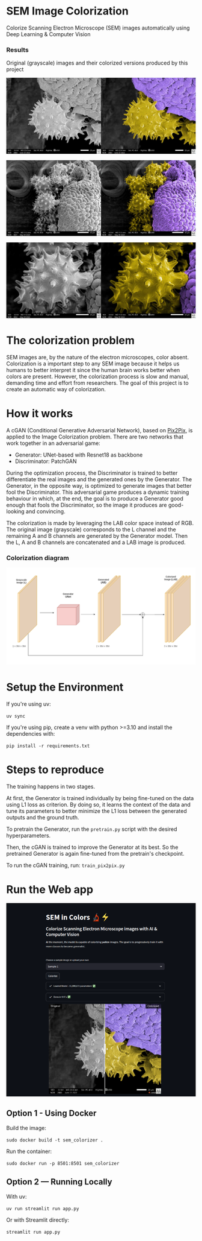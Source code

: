 # SEM Image Colorization
Colorize Scanning Electron Microscope (SEM) images automatically using Deep Learning & Computer Vision

### Results
Original (grayscale) images and their colorized versions produced by this project

![Sample1](./samples/Sample1.jpg)

![Sample2](./samples/Sample2.jpg)

![Sample3](./samples/Sample3.jpg)

# The colorization problem
SEM images are, by the nature of the electron microscopes, color absent. Colorization is a important step to any SEM image because it helps us humans to better interpret it since the human brain works better when colors are present. However, the colorization process is slow and manual, demanding time and effort from researchers. The goal of this project is to create an automatic way of colorization.

# How it works
A cGAN (Conditional Generative Adversarial Network), based on [Pix2Pix](https://arxiv.org/pdf/1611.07004), is applied to the Image Colorization problem.
There are two networks that work together in an adversarial game: 
* Generator: UNet-based with Resnet18 as backbone
* Discriminator: PatchGAN 

During the optimization process, the Discriminator is trained to better differentiate the real images and the generated ones by the Generator. The Generator, in the opposite way, is optimized to generate images that better fool the Discriminator. This adversarial game produces a dynamic training behaviour in which, at the end, the goal is to produce a Generator good enough that fools the Discriminator, so the image it produces are good-looking and convincing.

The colorization is made by leveraging the LAB color space instead of RGB. The original image (grayscale) corresponds to the L channel and the remaining A and B channels are generated by the Generator model. Then the L, A and B channels are concatenated and a LAB image is produced. 
  
### Colorization diagram
![Diagram](./colorization-diagram.png)

# Setup the Environment

If you're using uv:

`uv sync`

If you're using pip, create a venv with python >=3.10 and install the dependencies with:

`pip install -r requirements.txt`

# Steps to reproduce
The training happens in two stages. 

At first, the Generator is trained individually by being fine-tuned on the data using L1 loss as criterion. By doing so, it learns the context of the data and tune its parameters to better minimize the L1 loss between the generated outputs and the ground truth.

To pretrain the Generator, run the `pretrain.py` script with the desired hyperparameters. 

Then, the cGAN is trained to improve the Generator at its best. So the pretrained Generator is again fine-tuned from the pretrain's checkpoint.

To run the cGAN training, run:
`train_pix2pix.py`

# Run the Web app
![WebApp](./samples/webapp.png)

## Option 1 - Using Docker

Build the image:

`sudo docker build -t sem_colorizer .`

Run the container:

`sudo docker run -p 8501:8501 sem_colorizer`

## Option 2 — Running Locally
With uv:

`uv run streamlit run app.py`

Or with Streamlit directly:

`streamlit run app.py`